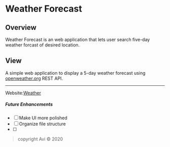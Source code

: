 # Weather Forecast

## Overview
Weather Forecast is an web application that lets user search five-day weather forcast of desired location. 

## View
A simple web application to display a 5-day weather forecast using [openweather.org](https://openweathermap.org/) REST API.
___
Website:[Weather](https://ak0501.github.io/Weather-API/)
 

 ##### Future Enhancements
- [ ]  Make UI more polished
- [ ]  Organize file structure
- [ ]  


> copyright Avi :copyright: 2020 
